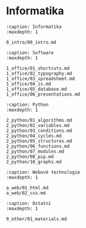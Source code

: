 Informatika
===========


```{toctree}
:caption: Informatika
:maxdepth: 1

0_intro/00_intro.md
```

```{toctree}
:caption: Software
:maxdepth: 1

1_office/01_shortcuts.md
1_office/02_typography.md
1_office/03_spreadsheet.md
1_office/04_is.md
1_office/05_database.md
1_office/06_presentations.md
```

```{toctree}
:caption: Python
:maxdepth: 1

2_python/01_algorithms.md
2_python/02_variables.md
2_python/03_conditions.md
2_python/04_cycles.md
2_python/05_structures.md
2_python/06_functions.md
2_python/07_modules.md
2_python/08_pip.md
2_python/10_graphs.md
```

```{toctree}
:caption: Webové technologie
:maxdepth: 1

a_web/01_html.md
a_web/02_css.md
```

```{toctree}
:caption: Ostatní 
:maxdepth: 1

9_other/01_materials.md
```

